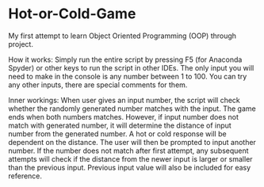 # Hot-or-Cold-Game
My first attempt to learn Object Oriented Programming (OOP) through project.

How it works:
Simply run the entire script by pressing F5 (for Anaconda Spyder) or other keys to run the script in other IDEs.
The only input you will need to make in the console is any number between 1 to 100.
You can try any other inputs, there are special comments for them.

Inner workings:
When user gives an input number, the script will check whether the randomly generated number matches with the input.
The game ends when both numbers matches.
However, if input number does not match with generated number, it will determine the distance of input number from the generated number.
A hot or cold response will be dependent on the distance.
The user will then be prompted to input another number.
If the number does not match after first attempt, any subsequent attempts will check if the distance from the newer input is larger or smaller than the previous input.
Previous input value will also be included for easy reference.
